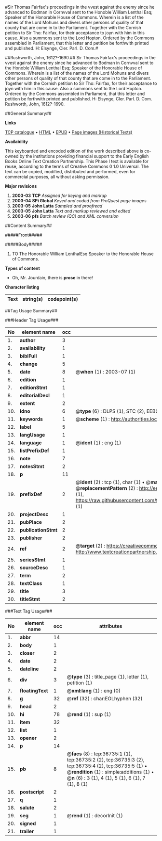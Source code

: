#Sir Thomas Fairfax's proceedings in the vvest against the enemy since he advanced to Bodman in Cornvval sent to the Honoble William Lenthal Esq; Speaker of the Honorable House of Commons. Wherein is a list of the names of the Lord Mohuns and divers other persons of quality of that county that are come in to the Parliament. Together with the Cornish petition to Sir Tho: Fairfax, for their acceptance to joyn with him in this cause. Also a summons sent to the Lord Hopton. Ordered by the Commons assembled in Parliament, that this letter and petition be forthwith printed and published. H: Elsynge, Cler. Parl. D. Com.#

##Rushworth, John, 1612?-1690.##
Sir Thomas Fairfax's proceedings in the vvest against the enemy since he advanced to Bodman in Cornvval sent to the Honoble William Lenthal Esq; Speaker of the Honorable House of Commons. Wherein is a list of the names of the Lord Mohuns and divers other persons of quality of that county that are come in to the Parliament. Together with the Cornish petition to Sir Tho: Fairfax, for their acceptance to joyn with him in this cause. Also a summons sent to the Lord Hopton. Ordered by the Commons assembled in Parliament, that this letter and petition be forthwith printed and published. H: Elsynge, Cler. Parl. D. Com.
Rushworth, John, 1612?-1690.

##General Summary##

**Links**

[TCP catalogue](http://www.ota.ox.ac.uk/tcp/)  • 
[HTML](http://tei.it.ox.ac.uk/tcp/Texts-HTML/free/A57/A57924.html)  • 
[EPUB](http://tei.it.ox.ac.uk/tcp/Texts-EPUB/free/A57/A57924.epub) • 
[Page images (Historical Texts)](https://data.historicaltexts.jisc.ac.uk/view?pubId=eebo-99832263e&pageId=eebo-99832263e-36735-1)

**Availability**

This keyboarded and encoded edition of the
	       work described above is co-owned by the institutions
	       providing financial support to the Early English Books
	       Online Text Creation Partnership. This Phase I text is
	       available for reuse, according to the terms of Creative
	       Commons 0 1.0 Universal. The text can be copied,
	       modified, distributed and performed, even for
	       commercial purposes, all without asking permission.

**Major revisions**

1. __2003-03__ __TCP__ *Assigned for keying and markup*
1. __2003-04__ __SPi Global__ *Keyed and coded from ProQuest page images*
1. __2003-05__ __John Latta__ *Sampled and proofread*
1. __2003-05__ __John Latta__ *Text and markup reviewed and edited*
1. __2003-06__ __pfs__ *Batch review (QC) and XML conversion*

##Content Summary##

#####Front#####

#####Body#####

1. TO The Honorable William LenthalEsq Speaker to the Honorable House of Commons.

**Types of content**

  * Oh, Mr. Jourdain, there is **prose** in there!

**Character listing**


|Text|string(s)|codepoint(s)|
|---|---|---|

##Tag Usage Summary##

###Header Tag Usage###

|No|element name|occ|attributes|
|---|---|---|---|
|1.|__author__|3||
|2.|__availability__|1||
|3.|__biblFull__|1||
|4.|__change__|5||
|5.|__date__|8| @__when__ (1) : 2003-07 (1)|
|6.|__edition__|1||
|7.|__editionStmt__|1||
|8.|__editorialDecl__|1||
|9.|__extent__|2||
|10.|__idno__|6| @__type__ (6) : DLPS (1), STC (2), EEBO-CITATION (1), PROQUEST (1), VID (1)|
|11.|__keywords__|1| @__scheme__ (1) : http://authorities.loc.gov/ (1)|
|12.|__label__|5||
|13.|__langUsage__|1||
|14.|__language__|1| @__ident__ (1) : eng (1)|
|15.|__listPrefixDef__|1||
|16.|__note__|7||
|17.|__notesStmt__|2||
|18.|__p__|11||
|19.|__prefixDef__|2| @__ident__ (2) : tcp (1), char (1)  •  @__matchPattern__ (2) : ([0-9\-]+):([0-9IVX]+) (1), (.+) (1)  •  @__replacementPattern__ (2) : http://eebo.chadwyck.com/downloadtiff?vid=$1&page=$2 (1), https://raw.githubusercontent.com/textcreationpartnership/Texts/master/tcpchars.xml#$1 (1)|
|20.|__projectDesc__|1||
|21.|__pubPlace__|2||
|22.|__publicationStmt__|2||
|23.|__publisher__|2||
|24.|__ref__|2| @__target__ (2) : https://creativecommons.org/publicdomain/zero/1.0/ (1), http://www.textcreationpartnership.org/docs/. (1)|
|25.|__seriesStmt__|1||
|26.|__sourceDesc__|1||
|27.|__term__|2||
|28.|__textClass__|1||
|29.|__title__|3||
|30.|__titleStmt__|2||


###Text Tag Usage###

|No|element name|occ|attributes|
|---|---|---|---|
|1.|__abbr__|14||
|2.|__body__|1||
|3.|__closer__|2||
|4.|__date__|2||
|5.|__dateline__|2||
|6.|__div__|3| @__type__ (3) : title_page (1), letter (1), petition (1)|
|7.|__floatingText__|1| @__xml:lang__ (1) : eng (0)|
|8.|__g__|32| @__ref__ (32) : char:EOLhyphen (32)|
|9.|__head__|2||
|10.|__hi__|78| @__rend__ (1) : sup (1)|
|11.|__item__|32||
|12.|__list__|1||
|13.|__opener__|2||
|14.|__p__|14||
|15.|__pb__|8| @__facs__ (8) : tcp:36735:1 (1), tcp:36735:2 (2), tcp:36735:3 (2), tcp:36735:4 (2), tcp:36735:5 (1)  •  @__rendition__ (1) : simple:additions (1)  •  @__n__ (6) : 3 (1), 4 (1), 5 (1), 6 (1), 7 (1), 8 (1)|
|16.|__postscript__|2||
|17.|__q__|1||
|18.|__salute__|2||
|19.|__seg__|1| @__rend__ (1) : decorInit (1)|
|20.|__signed__|1||
|21.|__trailer__|1||
